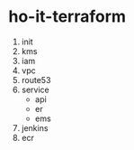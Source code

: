 # ho-it-terraform

1. init
2. kms
3. iam
4. vpc
5. route53
6. service
   - api
   - er
   - ems
7. jenkins
8. ecr
